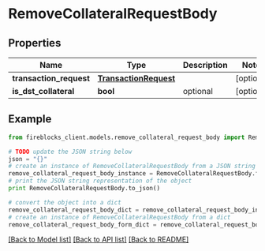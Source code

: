 # RemoveCollateralRequestBody


## Properties

Name | Type | Description | Notes
------------ | ------------- | ------------- | -------------
**transaction_request** | [**TransactionRequest**](TransactionRequest.md) |  | [optional] 
**is_dst_collateral** | **bool** | optional | [optional] 

## Example

```python
from fireblocks_client.models.remove_collateral_request_body import RemoveCollateralRequestBody

# TODO update the JSON string below
json = "{}"
# create an instance of RemoveCollateralRequestBody from a JSON string
remove_collateral_request_body_instance = RemoveCollateralRequestBody.from_json(json)
# print the JSON string representation of the object
print RemoveCollateralRequestBody.to_json()

# convert the object into a dict
remove_collateral_request_body_dict = remove_collateral_request_body_instance.to_dict()
# create an instance of RemoveCollateralRequestBody from a dict
remove_collateral_request_body_form_dict = remove_collateral_request_body.from_dict(remove_collateral_request_body_dict)
```
[[Back to Model list]](../README.md#documentation-for-models) [[Back to API list]](../README.md#documentation-for-api-endpoints) [[Back to README]](../README.md)


